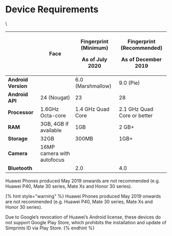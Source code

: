 # Device Requirements

\


|                     | **Face**                   | <p><strong>Fingerprint (Minimum)</strong></p><p>As of July 2020</p> | <p><strong>Fingerprint (Recommended)</strong></p><p>As of December 2019</p> |
| ------------------- | -------------------------- | ------------------------------------------------------------------- | --------------------------------------------------------------------------- |
| **Android Version** |                            | 6.0 (Marshmallow)                                                   | 9.0 (Pie)                                                                   |
| **Android API**     | 24 (Nougat)                | 23                                                                  | 28                                                                          |
| **Processor**       | 1.6GHz Octa-core           | 1.4 GHz Quad Core                                                   | 2.1 GHz Quad Core or better                                                 |
| **RAM**             | 3GB, 4GB if available      | 1GB                                                                 | 2 GB+                                                                       |
| **Storage**         | 32GB                       | 300MB                                                               | 1GB+                                                                        |
| **Camera**          | 16MP camera with autofocus |                                                                     |                                                                             |
| **Bluetooth**       |                            | 2.0                                                                 | 4.0                                                                         |

Huawei Phones produced May 2019 onwards are not recommended (e.g. Huawei P40, Mate 30 series, Mate Xs and Honor 30 series).

{% hint style="warning" %}
Huawei Phones produced May 2019 onwards are not recommended (e.g. Huawei P40, Mate 30 series, Mate Xs and Honor 30 series).

Due to Google’s revocation of Huawei’s Android license, these devices do not support Google Play Store, which prohibits the installation and update of Simprints ID via Play Store.
{% endhint %}


